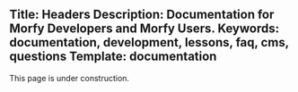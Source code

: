 Title: Headers
Description: Documentation for Morfy Developers and Morfy Users.
Keywords: documentation, development, lessons, faq, cms, questions
Template: documentation
----

This page is under construction.
